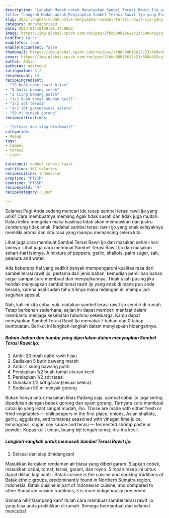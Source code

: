 ```yaml
---
description: "Langkah Mudah untuk Menyiapkan Sambel Terasi Rawit Ijo yang Enak, Mengugah Selera"
title: "Langkah Mudah untuk Menyiapkan Sambel Terasi Rawit Ijo yang Enak, Mengugah Selera"
slug: 2021-langkah-mudah-untuk-menyiapkan-sambel-terasi-rawit-ijo-yang-enak-mengugah-selera
category: Uncategorized
date: 2023-01-18T09:01:37.005Z
image: https://img-global.cpcdn.com/recipes/2fddc88b19612c23/680x482cq70/sambel-terasi-rawit-ijo-foto-resep-utama.jpg
hideToc: false
enableToc: true
enableTocContent: false
thumbnail: https://img-global.cpcdn.com/recipes/2fddc88b19612c23/680x482cq70/sambel-terasi-rawit-ijo-foto-resep-utama.jpg
cover: https://img-global.cpcdn.com/recipes/2fddc88b19612c23/680x482cq70/sambel-terasi-rawit-ijo-foto-resep-utama.jpg
author: Admin
authorAv: notfound
ratingvalue: 3.2
reviewcount: 14
recipeingredient:
- "20 buah cabe rawit hijau"
- "5 butir bawang merah"
- "1 siung bawang putih"
- "1/2 buah tomat ukuran kecil"
- "1/2 sdt terasi"
- "1/2 sdt garamsesuai selera"
- "50 ml minyak goreng"
recipeinstructions:

- "Selesai dan siap dinikmati!"
categories:
- Resep
tags:
- sambel
- terasi
- rawit

katakunci: sambel terasi rawit 
nutrition: 167 calories
recipecuisine: Indonesian
preptime: "PT21M"
cooktime: "PT55M"
recipeyield: "4"
recipecategory: Lunch

---
```



Selamat Pagi Anda sedang mencari ide resep sambel terasi rawit ijo yang unik? Cara membuatnya memang Agak tidak susah dan tidak juga mudah. Kalau keliru mengolah maka hasilnya tidak akan memuaskan dan justru cenderung tidak enak. Padahal sambel terasi rawit ijo yang enak selayaknya memiliki aroma dan cita rasa yang mampu memancing selera kita.


Lihat juga cara membuat Sambel Terasi Rawit Ijo dan masakan sehari-hari lainnya. Lihat juga cara membuat Sambel Terasi Rawit Ijo dan masakan sehari-hari lainnya. A mixture of peppers, garlic, shallots, palm sugar, salt, peanuts and water.

Ada beberapa hal yang sedikit banyak mempengaruhi kualitas rasa dari sambel terasi rawit ijo, pertama dari jenis bahan, kemudian pemilihan bahan segar sampai cara membuat dan menyajikannya. Tidak usah pusing jika hendak menyiapkan sambel terasi rawit ijo yang enak di mana pun anda berada, karena asal sudah tahu triknya maka hidangan ini mampu jadi suguhan spesial.


Nah, kali ini kita coba, yuk, ciptakan sambel terasi rawit ijo sendiri di rumah. Tetap berbahan sederhana, sajian ini dapat memberi manfaat dalam membantu menjaga kesehatan tubuhmu sekeluarga. Kamu dapat menyiapkan Sambel Terasi Rawit Ijo memakai 7 bahan dan 0 tahap pembuatan. Berikut ini langkah-langkah dalam menyiapkan hidangannya.

<!--inarticleads1-->

##### Bahan-bahan dan bumbu yang diperlukan dalam menyiapkan Sambel Terasi Rawit Ijo:

1. Ambil 20 buah cabe rawit hijau
1. Sediakan 5 butir bawang merah
1. Ambil 1 siung bawang putih
1. Persiapkan 1/2 buah tomat ukuran kecil
1. Persiapkan 1/2 sdt terasi
1. Gunakan 1/2 sdt garam(sesuai selera)
1. Sediakan 50 ml minyak goreng


Bukan hanya untuk masakan khas Padang saja, sambal cabai ijo juga sering dipadukan dengan bebek goreng dan ayam goreng. Ternyata cara membuat cabai ijo yang lezat sangat mudah, lho. Those are made with either fresh or fried vegetables — chili peppers in the first place, onions, Asian shallots, garlic, eggplants, and tomatoes seasoned with vinegar, lime juice, lemongrass, sugar, soy sauce and terasi — fermented shrimp paste or powder. Kupas kulit timun, buang biji tengah tomat, iris-iris kecil. 

<!--inarticleads2-->

##### Langkah-langkah untuk memasak Sambel Terasi Rawit Ijo:


1. Selesai dan siap dihidangkan!

Masukkan ke dalam rendaman air biasa yang diberi garam. Siapkan cobek, masukkan cabai, tomat, terasi, garam, dan royco. Simpan resep ini untuk dapat dilihat lagi nanti.. Batak cuisine is the cuisine and cooking traditions of Batak ethnic groups, predominantly found in Northern Sumatra region, Indonesia. Batak cuisine is part of Indonesian cuisine, and compared to other Sumatran cuisine traditions, it is more indigenously preserved. 

Gimana nih? Gampang kan? Itulah cara membuat sambel terasi rawit ijo yang bisa anda praktikkan di rumah. Semoga bermanfaat dan selamat mencoba!
